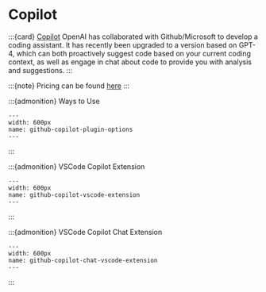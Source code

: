# Copilot


:::{card} [Copilot](https://github.com/features/copilot)
OpenAI has collaborated with Github/Microsoft to develop a coding assistant. It has recently been upgraded to a version based on GPT-4, which can both proactively suggest code based on your current coding context, as well as engage in chat about code to provide you with analysis and suggestions.
:::

:::{note} Pricing can be found [here](https://docs.github.com/en/copilot/overview-of-github-copilot/about-github-copilot-for-individuals)
:::

:::{admonition} Ways to Use 
```{figure} ./images/github-copilot-plugin-options.png
---
width: 600px
name: github-copilot-plugin-options
---
```
:::

:::{admonition} VSCode Copilot Extension 
```{figure} ./images/github-copilot-vscode-extension.png
---
width: 600px
name: github-copilot-vscode-extension
---
```
:::


:::{admonition} VSCode Copilot Chat Extension 
```{figure} ./images/github-copilot-chat-vscode-extension.png
---
width: 600px
name: github-copilot-chat-vscode-extension
---
```
:::
